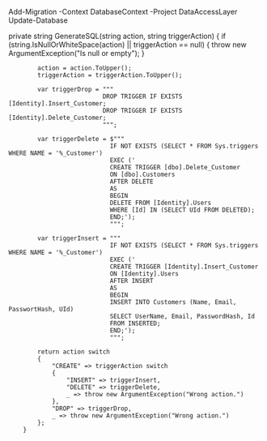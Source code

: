 ﻿Add-Migration -Context DatabaseContext -Project DataAccessLayer
Update-Database <previous-migration-name>







































private string GenerateSQL(string action, string triggerAction)
        {
            if (string.IsNullOrWhiteSpace(action) || triggerAction == null)
            {
                throw new ArgumentException("Is null or empty");
            }

            action = action.ToUpper();
            triggerAction = triggerAction.ToUpper();

            var triggerDrop = """
                              DROP TRIGGER IF EXISTS [Identity].Insert_Customer;
                              DROP TRIGGER IF EXISTS [Identity].Delete_Customer;
                              """;

            var triggerDelete = $"""
                                IF NOT EXISTS (SELECT * FROM Sys.triggers WHERE NAME = '%_Customer')
                                EXEC ('
                                CREATE TRIGGER [dbo].Delete_Customer
                                ON [dbo].Customers
                                AFTER DELETE
                                AS
                                BEGIN
                                DELETE FROM [Identity].Users
                                WHERE [Id] IN (SELECT UId FROM DELETED);
                                END;');
                                """;

            var triggerInsert = """
                                IF NOT EXISTS (SELECT * FROM Sys.triggers WHERE NAME = '%_Customer')
                                EXEC ('
                                CREATE TRIGGER [Identity].Insert_Customer
                                ON [Identity].Users
                                AFTER INSERT
                                AS
                                BEGIN 
                                INSERT INTO Customers (Name, Email, PasswortHash, UId)
                                SELECT UserName, Email, PasswordHash, Id
                                FROM INSERTED;
                                END;');
                                """;

            return action switch
            {
                "CREATE" => triggerAction switch
                {
                    "INSERT" => triggerInsert,
                    "DELETE" => triggerDelete,
                    _ => throw new ArgumentException("Wrong action.")
                },
                "DROP" => triggerDrop,
                _ => throw new ArgumentException("Wrong action.")
            };
        }

